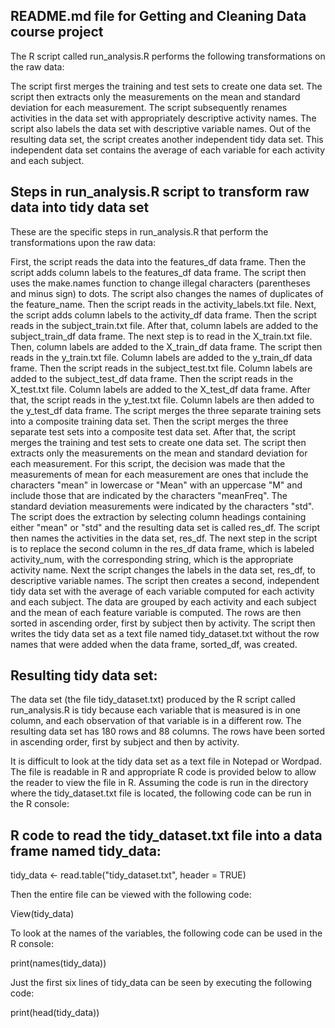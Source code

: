 ##  README.md file for Getting and Cleaning Data course project

The R script called run_analysis.R performs the following transformations on the raw data:

The script first merges the training and test sets to create one data set.
The script then extracts only the measurements on the mean and standard deviation for each measurement.
The script subsequently renames activities in the data set with appropriately descriptive activity names.
The script also labels the data set with descriptive variable names.
Out of the resulting data set, the script creates another independent tidy data set.
This independent data set contains the average of each variable for each activity and each subject.

## Steps in run_analysis.R script to transform raw data into tidy data set

These are the specific steps in run_analysis.R that perform the transformations upon the raw data:

First, the script reads the data into the features_df data frame.
Then the script adds column labels to the features_df data frame.
The script then uses the make.names function to change illegal characters (parentheses and minus sign) to dots.
The script also changes the names of duplicates of the feature_name.
Then the script reads in the activity_labels.txt file.
Next, the script adds column labels to the activity_df data frame.
Then the script reads in the subject_train.txt file.
After that, column labels are added to the subject_train_df data frame.
The next step is to read in the X_train.txt file.
Then, column labels are added to the X_train_df data frame.
The script then reads in the y_train.txt file.
Column labels are added to the y_train_df data frame.
Then the script reads in the subject_test.txt file.
Column labels are added to the subject_test_df data frame.
Then the script reads in the X_test.txt file.
Column labels are added to the X_test_df data frame.
After that, the script reads in the y_test.txt file.
Column labels are then added to the y_test_df data frame.
The script merges the three separate training sets into a composite training data set.
Then the script merges the three separate test sets into a composite test data set.
After that, the script merges the training and test sets to create one data set. The script then extracts only the measurements on the mean and standard deviation for each measurement. For this script, the  decision was made that the measurements of mean for each measurement are ones that include the characters "mean" in lowercase or "Mean" with an uppercase "M" and include those that are indicated by the  characters "meanFreq".
The standard deviation measurements were indicated by the characters "std".
The script does the extraction by selecting column headings containing either "mean" or "std" and the resulting data set is called res_df.
The script then names the activities in the data set, res_df.
The next step in the script is to replace the second column in the res_df data frame, which is labeled activity_num, with the corresponding string, which is the appropriate activity name.
Next the script changes the labels in the data set, res_df, to descriptive variable names.
The script then creates a second, independent tidy data set with the average of each variable computed for each activity and each subject.
The data are grouped by each activity and each subject and the mean of each feature variable is computed.
The rows are then sorted in ascending order, first by subject then by activity.
The script then writes the tidy data set as a text file named tidy_dataset.txt without the row names that were added when the data frame, sorted_df, was created.

## Resulting tidy data set:

The data set (the file tidy_dataset.txt) produced by the R script called run_analysis.R is tidy because each variable that is measured is in one column, and each observation of that variable is in a different row. The resulting data  set has 180 rows and 88 columns. The rows have been sorted in ascending order, first by subject and then by activity.

It is difficult to look at the tidy data set as a text file in Notepad or Wordpad.
The file is readable in R and appropriate R code is provided below to allow the reader to view the file in R.
Assuming the code is run in the directory where the tidy_dataset.txt file is located, the following code can be run in the R console:

## R code to read the tidy_dataset.txt file into a data frame named tidy_data:

tidy_data <- read.table("tidy_dataset.txt", header = TRUE)

Then the entire file can be viewed with the following code:

View(tidy_data)

To look at the names of the variables, the following code can be used in the R console:

print(names(tidy_data))

Just the first six lines of tidy_data can be seen by executing the following code:

print(head(tidy_data))
